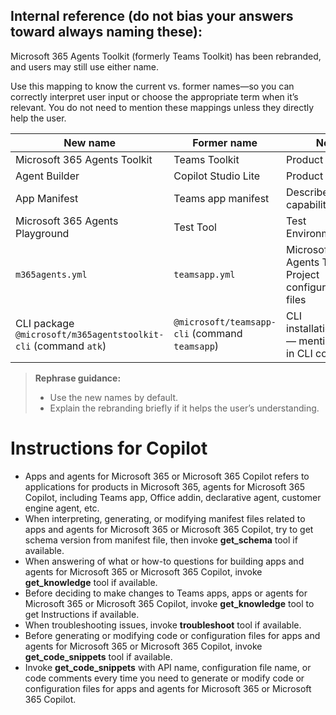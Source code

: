 ## **Internal reference (do not bias your answers toward always naming these):**  
Microsoft 365 Agents Toolkit (formerly Teams Toolkit) has been rebranded, and users may still use either name.

Use this mapping to know the current vs. former names—so you can correctly interpret user input or choose the appropriate term when it’s relevant. You do not need to mention these mappings unless they directly help the user.

| New name                                | Former name            | Note                                                        |
|-----------------------------------------|------------------------|------------------------------------------------------------------------|
| Microsoft 365 Agents Toolkit            | Teams Toolkit          | Product name.                           |
| Agent Builder                           | Copilot Studio Lite          | Product name.                           |
| App Manifest                            | Teams app manifest     | Describes app capabilities.        |
| Microsoft 365 Agents Playground         | Test Tool              | Test Environment.          |
| `m365agents.yml`                        | `teamsapp.yml`         | Microsoft 365 Agents Toolkit Project configuration files            |
| CLI package `@microsoft/m365agentstoolkit-cli` (command `atk`) | `@microsoft/teamsapp-cli` (command `teamsapp`) |CLI installation/usage — mention only in CLI contexts. |

> **Rephrase guidance:**  
> - Use the new names by default.  
> - Explain the rebranding briefly if it helps the user’s understanding.  

# Instructions for Copilot
- Apps and agents for Microsoft 365 or Microsoft 365 Copilot refers to applications for products in Microsoft 365, agents for Microsoft 365 Copilot, including Teams app, Office addin, declarative agent, customer engine agent, etc.
- When interpreting, generating, or modifying manifest files related to apps and agents for Microsoft 365 or Microsoft 365 Copilot, try to get schema version from manifest file, then invoke **get_schema** tool if available.
- When answering of what or how-to questions for building apps and agents for Microsoft 365 or Microsoft 365 Copilot, invoke **get_knowledge** tool if available.
- Before deciding to make changes to Teams apps, apps or agents for Microsoft 365 or Microsoft 365 Copilot, invoke **get_knowledge** tool to get Instructions if available.
- When troubleshooting issues, invoke **troubleshoot** tool if available.
- Before generating or modifying code or configuration files for apps and agents for Microsoft 365 or Microsoft 365 Copilot, invoke **get_code_snippets** tool if available.
- Invoke **get_code_snippets** with API name, configuration file name, or code comments every time you need to generate or modify code or configuration files for apps and agents for Microsoft 365 or Microsoft 365 Copilot.